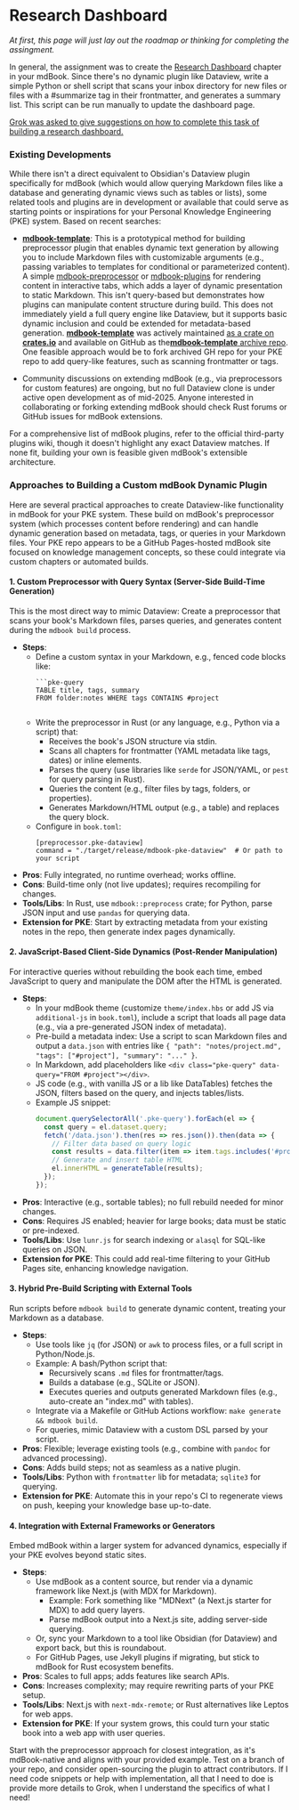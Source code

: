 # Research Dashboard

*At first, this page will just lay out the roadmap or thinking for completing the assingment.*

In general, the assignment was to create the [Research Dashboard](RESEARCH_DASHBOARD.md) chapter in your mdBook. Since there's no dynamic plugin like Dataview, write a simple Python or shell script that scans your inbox directory for new files or files with a \#summarize tag in their frontmatter, and generates a summary list. This script can be run manually to update the dashboard page. 

[Grok was asked to give suggestions on how to complete this task of building a research dashboard.](https://grok.com/share/c2hhcmQtMg%3D%3D_a61a9454-813a-482d-bb1c-1e1e257dbc39)

### Existing Developments
While there isn't a direct equivalent to Obsidian's Dataview plugin specifically for mdBook (which would allow querying Markdown files like a database and generating dynamic views such as tables or lists), some related tools and plugins are in development or available that could serve as starting points or inspirations for your Personal Knowledge Engineering (PKE) system. Based on recent searches:

- [**mdbook-template**](https://crates.io/crates/mdbook-template): This is a prototypical method for building preprocessor plugin that enables dynamic text generation by allowing you to include Markdown files with customizable arguments (e.g., passing variables to templates for conditional or parameterized content). A simple [mdbook-preprocessor](https://github.com/topics/mdbook-preprocessor) or [mdbook-plugins](https://github.com/topics/mdbook-plugins) for rendering content in interactive tabs, which adds a layer of dynamic presentation to static Markdown. This isn't query-based but demonstrates how plugins can manipulate content structure during build. This does not immediately yield a full query engine like Dataview, but it supports basic dynamic inclusion and could be extended for metadata-based generation. [**mdbook-template**](https://crates.io/crates/mdbook-template) was actively maintained [as a crate on **crates.io**](https://crates.io/) and available on GitHub as the[**mdbook-template** archive repo](https://github.com/sgoudham/mdbook-template). One feasible approach would be to fork archived GH repo for your PKE repo to add query-like features, such as scanning frontmatter or tags.

- Community discussions on extending mdBook (e.g., via preprocessors for custom features) are ongoing, but no full Dataview clone is under active open development as of mid-2025. Anyone interested in collaborating or forking extending mdBook should check Rust forums or GitHub issues for mdBook extensions.

For a comprehensive list of mdBook plugins, refer to the official third-party plugins wiki, though it doesn't highlight any exact Dataview matches. If none fit, building your own is feasible given mdBook's extensible architecture.

### Approaches to Building a Custom mdBook Dynamic Plugin
Here are several practical approaches to create Dataview-like functionality in mdBook for your PKE system. These build on mdBook's preprocessor system (which processes content before rendering) and can handle dynamic generation based on metadata, tags, or queries in your Markdown files. Your PKE repo appears to be a GitHub Pages-hosted mdBook site focused on knowledge management concepts, so these could integrate via custom chapters or automated builds.

#### 1. Custom Preprocessor with Query Syntax (Server-Side Build-Time Generation)
This is the most direct way to mimic Dataview: Create a preprocessor that scans your book's Markdown files, parses queries, and generates content during the `mdbook build` process.

- **Steps**:
  - Define a custom syntax in your Markdown, e.g., fenced code blocks like:
    ```
    ```pke-query
    TABLE title, tags, summary
    FROM folder:notes WHERE tags CONTAINS #project
    ```
    ```
  - Write the preprocessor in Rust (or any language, e.g., Python via a script) that:
    - Receives the book's JSON structure via stdin.
    - Scans all chapters for frontmatter (YAML metadata like tags, dates) or inline elements.
    - Parses the query (use libraries like `serde` for JSON/YAML, or `pest` for query parsing in Rust).
    - Queries the content (e.g., filter files by tags, folders, or properties).
    - Generates Markdown/HTML output (e.g., a table) and replaces the query block.
  - Configure in `book.toml`:
    ```
    [preprocessor.pke-dataview]
    command = "./target/release/mdbook-pke-dataview"  # Or path to your script
    ```
- **Pros**: Fully integrated, no runtime overhead; works offline.
- **Cons**: Build-time only (not live updates); requires recompiling for changes.
- **Tools/Libs**: In Rust, use `mdbook::preprocess` crate; for Python, parse JSON input and use `pandas` for querying data.
- **Extension for PKE**: Start by extracting metadata from your existing notes in the repo, then generate index pages dynamically.

#### 2. JavaScript-Based Client-Side Dynamics (Post-Render Manipulation)
For interactive queries without rebuilding the book each time, embed JavaScript to query and manipulate the DOM after the HTML is generated.

- **Steps**:
  - In your mdBook theme (customize `theme/index.hbs` or add JS via `additional-js` in `book.toml`), include a script that loads all page data (e.g., via a pre-generated JSON index of metadata).
  - Pre-build a metadata index: Use a script to scan Markdown files and output a `data.json` with entries like `{ "path": "notes/project.md", "tags": ["#project"], "summary": "..." }`.
  - In Markdown, add placeholders like `<div class="pke-query" data-query="FROM #project"></div>`.
  - JS code (e.g., with vanilla JS or a lib like DataTables) fetches the JSON, filters based on the query, and injects tables/lists.
  - Example JS snippet:
    ```javascript
    document.querySelectorAll('.pke-query').forEach(el => {
      const query = el.dataset.query;
      fetch('/data.json').then(res => res.json()).then(data => {
        // Filter data based on query logic
        const results = data.filter(item => item.tags.includes('#project'));
        // Generate and insert table HTML
        el.innerHTML = generateTable(results);
      });
    });
    ```
- **Pros**: Interactive (e.g., sortable tables); no full rebuild needed for minor changes.
- **Cons**: Requires JS enabled; heavier for large books; data must be static or pre-indexed.
- **Tools/Libs**: Use `lunr.js` for search indexing or `alasql` for SQL-like queries on JSON.
- **Extension for PKE**: This could add real-time filtering to your GitHub Pages site, enhancing knowledge navigation.

#### 3. Hybrid Pre-Build Scripting with External Tools
Run scripts before `mdbook build` to generate dynamic content, treating your Markdown as a database.

- **Steps**:
  - Use tools like `jq` (for JSON) or `awk` to process files, or a full script in Python/Node.js.
  - Example: A bash/Python script that:
    - Recursively scans `.md` files for frontmatter/tags.
    - Builds a database (e.g., SQLite or JSON).
    - Executes queries and outputs generated Markdown files (e.g., auto-create an "index.md" with tables).
  - Integrate via a Makefile or GitHub Actions workflow: `make generate && mdbook build`.
  - For queries, mimic Dataview with a custom DSL parsed by your script.
- **Pros**: Flexible; leverage existing tools (e.g., combine with `pandoc` for advanced processing).
- **Cons**: Adds build steps; not as seamless as a native plugin.
- **Tools/Libs**: Python with `frontmatter` lib for metadata; `sqlite3` for querying.
- **Extension for PKE**: Automate this in your repo's CI to regenerate views on push, keeping your knowledge base up-to-date.

#### 4. Integration with External Frameworks or Generators
Embed mdBook within a larger system for advanced dynamics, especially if your PKE evolves beyond static sites.

- **Steps**:
  - Use mdBook as a content source, but render via a dynamic framework like Next.js (with MDX for Markdown).
    - Example: Fork something like "MDNext" (a Next.js starter for MDX) to add query layers.
    - Parse mdBook output into a Next.js site, adding server-side querying.
  - Or, sync your Markdown to a tool like Obsidian (for Dataview) and export back, but this is roundabout.
  - For GitHub Pages, use Jekyll plugins if migrating, but stick to mdBook for Rust ecosystem benefits.
- **Pros**: Scales to full apps; adds features like search APIs.
- **Cons**: Increases complexity; may require rewriting parts of your PKE setup.
- **Tools/Libs**: Next.js with `next-mdx-remote`; or Rust alternatives like Leptos for web apps.
- **Extension for PKE**: If your system grows, this could turn your static book into a web app with user queries.

Start with the preprocessor approach for closest integration, as it's mdBook-native and aligns with your provided example. Test on a branch of your repo, and consider open-sourcing the plugin to attract contributors. If I need code snippets or help with implementation, all that I need to doe is provide more details to Grok, when I understand the specifics of what I need!